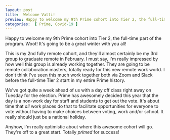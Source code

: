 ```yaml
---
layout: post
title:  Welcome Vatti!
preview: Happy to welcome my 9th Prime cohort into Tier 2, the full-time part of the program. Woot! It's going to be a great winter with you all!
categories:  [ Prime, Covid-19 ]
---
```


Happy to welcome my 9th Prime cohort into Tier 2, the full-time part of the program. Woot! It's going to be a great winter with you all!

This is my 2nd fully remote cohort, and they'll almost certainly be my 3rd group to graduate remote in February. I must say, I'm really impressed by how well this group is already working together. They are going to be remote collaboration masters, totally ready for this new remote work world. I don't think I've seen this much work together both via Zoom and Slack before the full-time Tier 2 start in my entire Prime history. 

We've got quite a week ahead of us with a day off class right away on Tuesday for the election. Prime has awesomely decided this year that the day is a non-work day for staff and students to get out the vote. It's about time that *all* work places do that to facilitate opportunities for everyone to vote without having to make choices between voting, work and/or school. It really should just be a national holiday.

Anyhow, I'm really optimistic about where this awesome cohort will go.  They're off to a great start. Totally *primed* for success!
